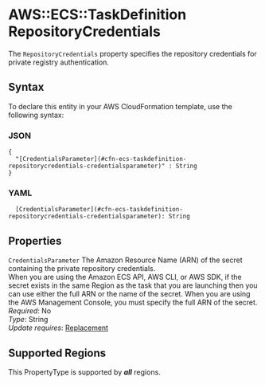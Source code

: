 # AWS::ECS::TaskDefinition RepositoryCredentials<a name="aws-properties-ecs-taskdefinition-repositorycredentials"></a>

The `RepositoryCredentials` property specifies the repository credentials for private registry authentication\.

## Syntax<a name="aws-properties-ecs-taskdefinition-repositorycredentials-syntax"></a>

To declare this entity in your AWS CloudFormation template, use the following syntax:

### JSON<a name="aws-properties-ecs-taskdefinition-repositorycredentials-syntax.json"></a>

```
{
  "[CredentialsParameter](#cfn-ecs-taskdefinition-repositorycredentials-credentialsparameter)" : String
}
```

### YAML<a name="aws-properties-ecs-taskdefinition-repositorycredentials-syntax.yaml"></a>

```
  [CredentialsParameter](#cfn-ecs-taskdefinition-repositorycredentials-credentialsparameter): String
```

## Properties<a name="aws-properties-ecs-taskdefinition-repositorycredentials-properties"></a>

`CredentialsParameter`  <a name="cfn-ecs-taskdefinition-repositorycredentials-credentialsparameter"></a>
The Amazon Resource Name \(ARN\) of the secret containing the private repository credentials\.  
When you are using the Amazon ECS API, AWS CLI, or AWS SDK, if the secret exists in the same Region as the task that you are launching then you can use either the full ARN or the name of the secret\. When you are using the AWS Management Console, you must specify the full ARN of the secret\.
*Required*: No  
*Type*: String  
*Update requires*: [Replacement](https://docs.aws.amazon.com/AWSCloudFormation/latest/UserGuide/using-cfn-updating-stacks-update-behaviors.html#update-replacement)

## Supported Regions

This PropertyType is supported by ***all*** regions.